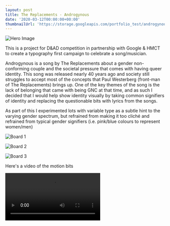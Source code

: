 ```yaml
---
layout: post
title: The Replacements - Androgynous
date: '2020-03-12T00:00:00+00:00'
thumbnailUrl: 'https://storage.googleapis.com/portfolio_test/androgynous/Hero.png'
---
```


![Hero Image]({{page.thumbnailUrl}})

This is a project for D&AD competition in partnership with Google & HMCT to create a typography first campaign to celebrate a song/musician. 

Androgynous is a song by The Replacements about a gender non-conforming couple and the societal pressure that comes with having queer identity. This song was released nearly 40 years ago and society still struggles to accept most of the concepts that Paul Westerberg (front-man of The Replacements) brings up. One of the key themes of the song is the lack of belonging that came with being GNC at that time, and as such I decided that I would help show identity visually by taking common signifiers of identity and replacing the questionable bits with lyrics from the songs. 

As part of this I experimented lots with variable type as a subtle hint to the varying gender spectrum, but refrained from making it too cliché and refrained from typical gender signifiers (i.e. pink/blue colours to represent women/men)

![Board 1](https://storage.googleapis.com/portfolio_test/androgynous/A3%20Board%201.png)

![Board 2](https://storage.googleapis.com/portfolio_test/androgynous/A3%20Board%202.png)

![Board 3](https://storage.googleapis.com/portfolio_test/androgynous/A3%20Board%203.png)

Here's a video of the motion bits

<video loop="true" controls="controls">
	<source src="https://storage.googleapis.com/portfolio_test/androgynous/PUTPUT2_2.webm">
</video>